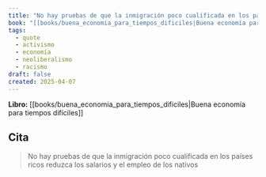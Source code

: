 ```yaml
---
title: "No hay pruebas de que la inmigración poco cualificada en los países ricos reduzc..."
book: "[[books/buena_economia_para_tiempos_dificiles|Buena economía para tiempos difíciles]]"
tags:
  - quote
  - activismo
  - economía
  - neoliberalismo
  - racismo
draft: false
created: 2025-04-07
---
```


**Libro:** [[books/buena_economia_para_tiempos_dificiles|Buena economía para tiempos difíciles]]

## Cita
> No hay pruebas de que la inmigración poco cualificada en los países ricos reduzca los salarios y el empleo de los nativos
